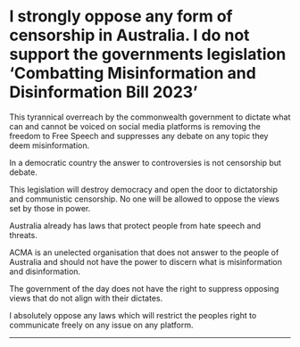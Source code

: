# I strongly oppose any form of censorship in Australia. I do not support the governments legislation ‘Combatting Misinformation and Disinformation Bill 2023’

 This tyrannical overreach by the commonwealth government to dictate what can and cannot be voiced on social media platforms is removing the freedom to Free Speech and suppresses any debate on any topic they deem misinformation.

 In a democratic country the answer to controversies is not censorship but debate.

 This legislation will destroy democracy and open the door to dictatorship and communistic censorship. No one will be allowed to oppose the views set by those in power.

 Australia already has laws that protect people from hate speech and threats.

 ACMA is an unelected organisation that does not answer to the people of Australia and should not have the power to discern what is misinformation and disinformation.

 The government of the day does not have the right to suppress opposing views that do not align with their dictates.  

 I absolutely oppose any laws which will restrict the peoples right to communicate freely on any issue on any platform.


-----

